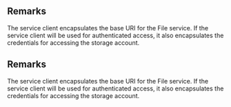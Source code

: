 ## Remarks  
 The service client encapsulates the base URI for the File service. If the service client will be used for authenticated access,             it also encapsulates the credentials for accessing the storage account.  
  
## Remarks  
 The service client encapsulates the base URI for the File service. If the service client will be used for authenticated access, it also encapsulates              the credentials for accessing the storage account.